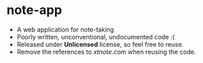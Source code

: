 # note-app
- A web application for note-taking
- Poorly written, unconventional, undocumented code :(
- Released under **Unlicensed** license, so feel free to reuse.
- Remove the references to *xtnote.com* when reusing the code.
